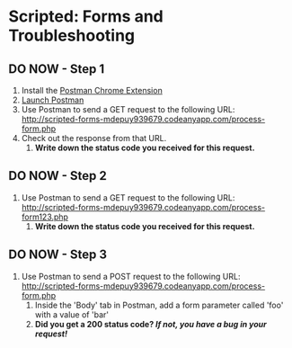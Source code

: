 # Scripted: Forms and Troubleshooting

## DO NOW - Step 1
1. Install the [Postman Chrome Extension](https://chrome.google.com/webstore/detail/postman-rest-client-packa/fhbjgbiflinjbdggehcddcbncdddomop)
1. [Launch Postman](https://www.getpostman.com/docs/launch)
1. Use Postman to send a GET request to the following URL: http://scripted-forms-mdepuy939679.codeanyapp.com/process-form.php
1. Check out the response from that URL.
	1. __Write down the status code you received for this request.__

## DO NOW - Step 2
1. Use Postman to send a GET request to the following URL: http://scripted-forms-mdepuy939679.codeanyapp.com/process-form123.php
	1. __Write down the status code you received for this request.__

## DO NOW - Step 3
1. Use Postman to send a POST request to the following URL: http://scripted-forms-mdepuy939679.codeanyapp.com/process-form.php
    1. Inside the 'Body' tab in Postman, add a form parameter called 'foo' with a value of 'bar'
	1. __Did you get a 200 status code?  *If not, you have a bug in your request!*__
